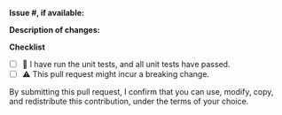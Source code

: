 **Issue #, if available:**

<!-- If there're any related issues, please add the issue number here. -->

**Description of changes:**

<!-- Please describe the changes you made -->

**Checklist**

- [ ] :wave: I have run the unit tests, and all unit tests have passed.
- [ ] :warning: This pull request might incur a breaking change.

By submitting this pull request, I confirm that you can use, modify, copy, and redistribute this contribution, under the terms of your choice.
